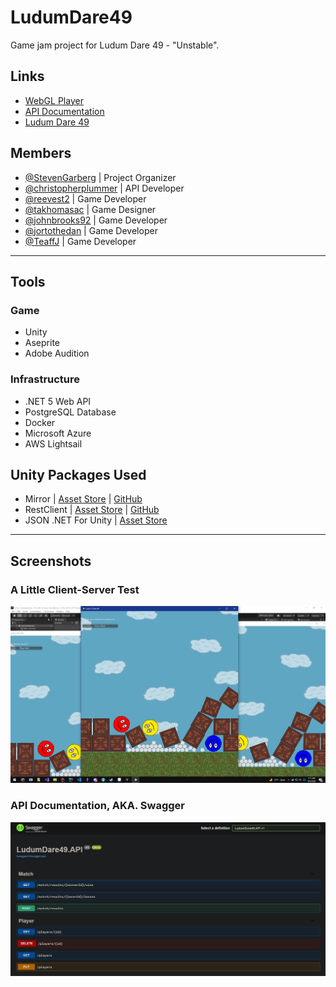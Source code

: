 # LudumDare49
Game jam project for Ludum Dare 49 - "Unstable".

## Links
- [WebGL Player](https://ludumdare49.z13.web.core.windows.net/)
- [API Documentation](https://ludumdare49.azurewebsites.net/)
- [Ludum Dare 49](https://ldjam.com/events/ludum-dare/49)

## Members
- [@StevenGarberg](https://github.com/StevenGarberg) | Project Organizer
- [@christopherplummer](https://github.com/christopherplummer) | API Developer
- [@reevest2](https://github.com/reevest2) | Game Developer
- [@takhomasac](https://github.com/takhomasac) | Game Designer
- [@johnbrooks92](https://github.com/johnbrooks92) | Game Developer
- [@jortothedan](https://github.com/jortothedan) | Game Developer
- [@TeaffJ](https://github.com/TeaffJ) | Game Developer

---

## Tools
### Game
- Unity
- Aseprite
- Adobe Audition
### Infrastructure
- .NET 5 Web API
- PostgreSQL Database
- Docker
- Microsoft Azure
- AWS Lightsail

## Unity Packages Used
- Mirror | [Asset Store](https://assetstore.unity.com/packages/tools/network/mirror-129321) | [GitHub](https://github.com/vis2k/Mirror)
- RestClient | [Asset Store](https://assetstore.unity.com/packages/tools/network/rest-client-for-unity-102501) | [GitHub](https://github.com/proyecto26/RestClient)
- JSON .NET For Unity | [Asset Store](https://assetstore.unity.com/packages/tools/input-management/json-net-for-unity-11347)

---

## Screenshots

### A Little Client-Server Test
![image](/Documentation/Images/ClientTest.png)

### API Documentation, AKA. Swagger
![image](/Documentation/Images/Swagger.png)

